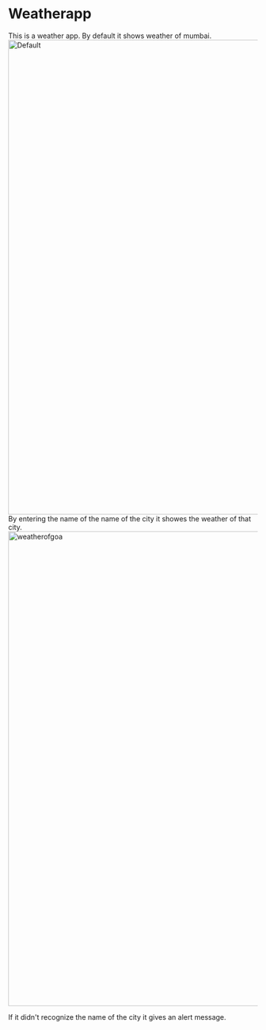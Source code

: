# Weatherapp
This is a weather app.
By default it shows weather of mumbai.
<img width="960" alt="Default" src="https://user-images.githubusercontent.com/88208046/148637092-050a8dbd-ca96-4455-a61d-c974f21d83d5.PNG">
By entering the name of the name of the city it showes the weather of that city.
<img width="960" alt="weatherofgoa" src="https://user-images.githubusercontent.com/88208046/148637112-371fdd8d-b8c8-479d-abb2-1d2ffa502268.PNG">

If it didn't recognize the name of the city it gives an alert message.
